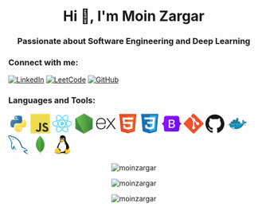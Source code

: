 <h1 align="center">Hi 👋, I'm Moin Zargar</h1>
<h3 align="center">Passionate about Software Engineering and Deep Learning</h3>

<h3 align="left">Connect with me:</h3>
<p align="left">
  <a href="https://www.linkedin.com/in/moin-zargar/" target="_blank"><img src="https://img.shields.io/badge/LinkedIn-0077B5?style=for-the-badge&logo=linkedin&logoColor=white" alt="LinkedIn"></a>
  <a href="https://www.leetcode.com/moin_zargar" target="_blank"><img src="https://img.shields.io/badge/LeetCode-FFA116?style=for-the-badge&logo=leetcode&logoColor=black" alt="LeetCode"></a>
  <a href="https://github.com/moinzargar" target="_blank"><img src="https://img.shields.io/badge/GitHub-181717?style=for-the-badge&logo=github&logoColor=white" alt="GitHub"></a>
</p>

<h3 align="left">Languages and Tools:</h3>
<p align="left">
  <img src="https://raw.githubusercontent.com/devicons/devicon/master/icons/python/python-original.svg" alt="Python" width="40" height="40"/>
  <img src="https://raw.githubusercontent.com/devicons/devicon/master/icons/javascript/javascript-original.svg" alt="JavaScript" width="40" height="40"/>
  <img src="https://raw.githubusercontent.com/devicons/devicon/master/icons/react/react-original.svg" alt="React" width="40" height="40"/>
  <img src="https://raw.githubusercontent.com/devicons/devicon/master/icons/nodejs/nodejs-original.svg" alt="Node.js" width="40" height="40"/>
  <img src="https://raw.githubusercontent.com/devicons/devicon/master/icons/express/express-original.svg" alt="Express.js" width="40" height="40"/>
  <img src="https://raw.githubusercontent.com/devicons/devicon/master/icons/html5/html5-original.svg" alt="HTML5" width="40" height="40"/>
  <img src="https://raw.githubusercontent.com/devicons/devicon/master/icons/css3/css3-original.svg" alt="CSS3" width="40" height="40"/>
  <img src="https://raw.githubusercontent.com/devicons/devicon/master/icons/bootstrap/bootstrap-original.svg" alt="Bootstrap" width="40" height="40"/>
  <img src="https://raw.githubusercontent.com/devicons/devicon/master/icons/git/git-original.svg" alt="Git" width="40" height="40"/>
  <img src="https://raw.githubusercontent.com/devicons/devicon/master/icons/github/github-original.svg" alt="GitHub" width="40" height="40"/>
  <img src="https://raw.githubusercontent.com/devicons/devicon/master/icons/docker/docker-original.svg" alt="Docker" width="40" height="40"/>
  <img src="https://raw.githubusercontent.com/devicons/devicon/master/icons/mysql/mysql-original.svg" alt="MySQL" width="40" height="40"/>
  <img src="https://raw.githubusercontent.com/devicons/devicon/master/icons/mongodb/mongodb-original.svg" alt="MongoDB" width="40" height="40"/>
  <img src="https://raw.githubusercontent.com/devicons/devicon/master/icons/linux/linux-original.svg" alt="Linux" width="40" height="40"/>
</p>

<p align="center">
  <img src="https://github-readme-stats.vercel.app/api?username=moinzargar&show_icons=true&locale=en" alt="moinzargar" />
</p>

<p align="center">
  <img src="https://github-readme-stats.vercel.app/api/top-langs/?username=moinzargar&layout=compact" alt="moinzargar" />
</p>

<p align="center">
  <img src="https://github-readme-streak-stats.herokuapp.com/?user=moinzargar" alt="moinzargar" />
</p>
